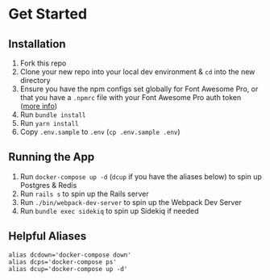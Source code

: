 # Get Started

## Installation

1. Fork this repo
1. Clone your new repo into your local dev environment & `cd` into the new directory
1. Ensure you have the npm configs set globally for Font Awesome Pro, or that you have a `.npmrc` file with your Font Awesome Pro auth token ([more info](https://fontawesome.com/how-to-use/on-the-web/setup/using-package-managers#installing-pro))
1. Run `bundle install`
1. Run `yarn install`
1. Copy `.env.sample` to `.env` (`cp .env.sample .env`)

## Running the App
1. Run `docker-compose up -d` (`dcup` if you have the aliases below) to spin up Postgres & Redis
1. Run `rails s` to spin up the Rails server
1. Run `./bin/webpack-dev-server` to spin up the Webpack Dev Server
1. Run `bundle exec sidekiq` to spin up Sidekiq if needed

## Helpful Aliases
```shell
alias dcdown='docker-compose down'
alias dcps='docker-compose ps'
alias dcup='docker-compose up -d'
```
